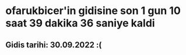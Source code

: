 # ofarukbicer'in gidisine son 1 gun 10 saat 39 dakika 36 saniye kaldi

## Gidis tarihi: 30.09.2022 :(